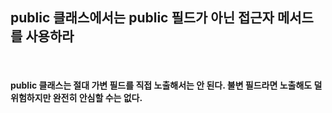 ## public 클래스에서는 public 필드가 아닌 접근자 메서드를 사용하라

<br>

#### public 클래스는 절대 가변 필드를 직접 노출해서는 안 된다. 불변 필드라면 노출해도 덜 위험하지만 완전히 안심할 수는 없다. 
